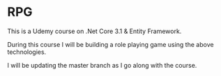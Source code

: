 # RPG

This is a Udemy course on .Net Core 3.1 & Entity Framework.

During this course I will be building a role playing game using the above technologies.

I will be updating the master branch as I go along with the course.
